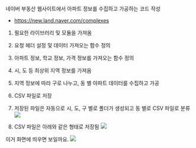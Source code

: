 

네이버 부동산 웹사이트에서 아파트 정보를 수집하고 가공하는 코드 작성
* https://new.land.naver.com/complexes

1. 필요한 라이브러리 및 모듈을 가져옴
2. 요청 헤더 설정 및 데이터 가져오는 함수 정의
3. 아파트 정보, 학교 정보, 가격 정보를 가져오는 함수 정의
4. 시, 도 등 최상위 지역 정보를 가져옴
5. 지역 정보에 따라 구로 나누고, 동 별 아파트 데이터를 수집하고 가공
6. CSV 파일로 저장
7. 저장된 파일은 자동으로 시, 도, 구 별로 폴더가 생성되고 동 별로 CSV 파일로 분류
![](https://i.imgur.com/3ABEekL.png) 

8. CSV 파일은 아래와 같은 형태로 저장됨
![](https://i.imgur.com/GFXiDvl.png)

이거 화면에 띄우면 보일까요.
![](https://i.imgur.com/1h2KT71.png)
